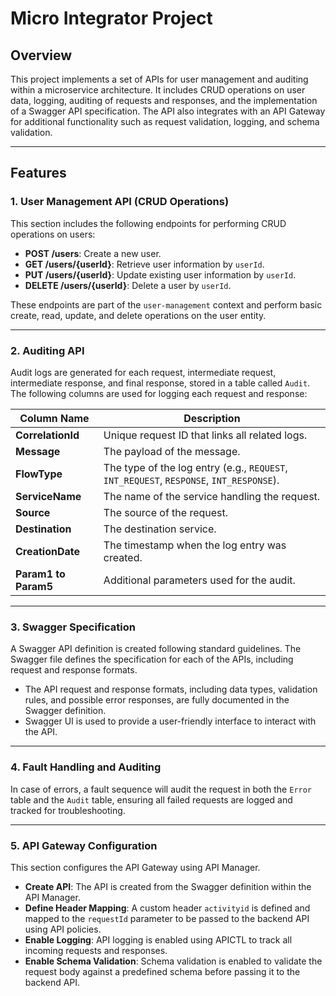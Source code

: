 # Micro Integrator Project

## Overview

This project implements a set of APIs for user management and auditing within a microservice architecture. It includes CRUD operations on user data, logging, auditing of requests and responses, and the implementation of a Swagger API specification. The API also integrates with an API Gateway for additional functionality such as request validation, logging, and schema validation.

---

## Features

### 1. User Management API (CRUD Operations)
This section includes the following endpoints for performing CRUD operations on users:

- **POST /users**: Create a new user.
- **GET /users/{userId}**: Retrieve user information by `userId`.
- **PUT /users/{userId}**: Update existing user information by `userId`.
- **DELETE /users/{userId}**: Delete a user by `userId`.

These endpoints are part of the `user-management` context and perform basic create, read, update, and delete operations on the user entity.

---

### 2. Auditing API
Audit logs are generated for each request, intermediate request, intermediate response, and final response, stored in a table called `Audit`. The following columns are used for logging each request and response:

| Column Name       | Description                                                                 |
|-------------------|-----------------------------------------------------------------------------|
| **CorrelationId**  | Unique request ID that links all related logs.                              |
| **Message**        | The payload of the message.                                                 |
| **FlowType**       | The type of the log entry (e.g., `REQUEST`, `INT_REQUEST`, `RESPONSE`, `INT_RESPONSE`). |
| **ServiceName**    | The name of the service handling the request.                               |
| **Source**         | The source of the request.                                                  |
| **Destination**    | The destination service.                                                   |
| **CreationDate**   | The timestamp when the log entry was created.                               |
| **Param1 to Param5** | Additional parameters used for the audit.                                 |

---

### 3. Swagger Specification
A Swagger API definition is created following standard guidelines. The Swagger file defines the specification for each of the APIs, including request and response formats.

- The API request and response formats, including data types, validation rules, and possible error responses, are fully documented in the Swagger definition.
- Swagger UI is used to provide a user-friendly interface to interact with the API.

---

### 4. Fault Handling and Auditing
In case of errors, a fault sequence will audit the request in both the `Error` table and the `Audit` table, ensuring all failed requests are logged and tracked for troubleshooting.

---

### 5. API Gateway Configuration
This section configures the API Gateway using API Manager.

- **Create API**: The API is created from the Swagger definition within the API Manager.
- **Define Header Mapping**: A custom header `activityid` is defined and mapped to the `requestId` parameter to be passed to the backend API using API policies.
- **Enable Logging**: API logging is enabled using APICTL to track all incoming requests and responses.
- **Enable Schema Validation**: Schema validation is enabled to validate the request body against a predefined schema before passing it to the backend API.
